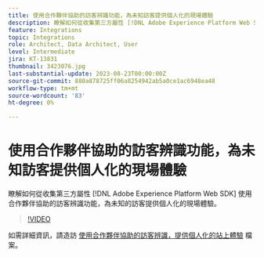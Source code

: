 ```yaml
---
title: 使用合作夥伴協助的訪客辨識功能，為未知訪客提供個人化的現場體驗
description: 瞭解如何從收集第三方屬性 [!DNL Adobe Experience Platform Web SDK] 使用合作夥伴協助的訪客辨識功能，為未知的訪客提供個人化的現場體驗。
feature: Integrations
topic: Integrations
role: Architect, Data Architect, User
level: Intermediate
jira: KT-13831
thumbnail: 3423076.jpg
last-substantial-update: 2023-08-23T00:00:00Z
source-git-commit: 880a878725ff06a8254942ab5a0ce1ac6948ea48
workflow-type: tm+mt
source-wordcount: '83'
ht-degree: 0%

---
```


# 使用合作夥伴協助的訪客辨識功能，為未知訪客提供個人化的現場體驗

瞭解如何從收集第三方屬性 [!DNL Adobe Experience Platform Web SDK] 使用合作夥伴協助的訪客辨識功能，為未知的訪客提供個人化的現場體驗。

>[!VIDEO](https://video.tv.adobe.com/v/3423076/?quality=12&learn=on)

如需詳細資訊，請造訪 [使用合作夥伴協助的訪客辨識，提供個人化的站上體驗](https://experienceleague.adobe.com/docs/experience-platform/rtcdp/use-cases/partner-data/onsite-personalization.html) 檔案。
